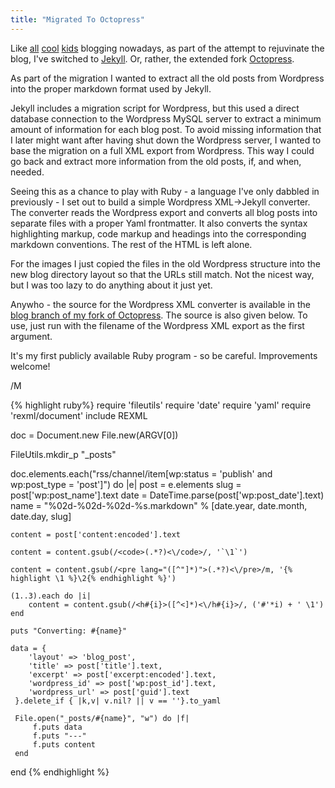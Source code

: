```yaml
---
title: "Migrated To Octopress"
---
```

Like [all][] [cool][] [kids][] blogging nowadays, as part of the attempt to rejuvinate the blog, I've switched to [Jekyll][]. Or, rather, the extended fork [Octopress][].

 [all]: http://jonasboner.com/2009/01/07/blogging-like-a-hacker-using-git-and-jekyll.html
 [cool]: http://tom.preston-werner.com/2008/11/17/blogging-like-a-hacker.html
 [kids]: http://wiki.github.com/mojombo/jekyll/sites
 [Jekyll]: http://github.com/mojombo/jekyll
 [Octopress]: http://github.com/imathis/octopress

As part of the migration I wanted to extract all the old posts from Wordpress into the proper markdown format used by Jekyll.

Jekyll includes a migration script for Wordpress, but this used a direct database connection to the Wordpress MySQL server to extract a minimum amount of information for each blog post. To avoid missing information that I later might want after having shut down the Wordpress server, I wanted to base the migration on a full XML export from Wordpress. This way I could go back and extract more information from the old posts, if, and when, needed.

Seeing this as a chance to play with Ruby - a language I've only dabbled in previously - I set out to build a simple Wordpress XML->Jekyll converter. The converter reads the Wordpress export and converts all blog posts into separate files with a proper Yaml frontmatter. It also converts the syntax highlighting markup, code markup and headings into the corresponding markdown conventions. The rest of the HTML is left alone.

For the images I just copied the files in the old Wordpress structure into the new blog directory layout so that the URLs still match. Not the nicest way, but I was too lazy to do anything about it just yet.

Anywho - the source for the Wordpress XML converter is available in the [blog branch of my fork of Octopress][fork]. The source is also given below. To use, just run with the filename of the Wordpress XML export as the first argument.

 [fork]: http://github.com/melwin/octopress/blob/blog/source/_import/wordpress_xml_import.rb

It's my first publicly available Ruby program - so be careful. Improvements welcome!

/M

{% highlight ruby%}
require 'fileutils'
require 'date'
require 'yaml'
require 'rexml/document'
include REXML


doc = Document.new File.new(ARGV[0])

FileUtils.mkdir_p "_posts"

doc.elements.each("rss/channel/item[wp:status = 'publish' and wp:post_type = 'post']") do |e|
    post = e.elements
    slug = post['wp:post_name'].text
    date = DateTime.parse(post['wp:post_date'].text)
    name = "%02d-%02d-%02d-%s.markdown" % [date.year, date.month, date.day, slug]

    content = post['content:encoded'].text

    content = content.gsub(/<code>(.*?)<\/code>/, '`\1`')

    content = content.gsub(/<pre lang="([^"]*)">(.*?)<\/pre>/m, '{% highlight \1 %}\2{% endhighlight %}')
    
    (1..3).each do |i|
        content = content.gsub(/<h#{i}>([^<]*)<\/h#{i}>/, ('#'*i) + ' \1')
    end

    puts "Converting: #{name}"

    data = {
        'layout' => 'blog_post',
        'title' => post['title'].text,
        'excerpt' => post['excerpt:encoded'].text,
        'wordpress_id' => post['wp:post_id'].text,
        'wordpress_url' => post['guid'].text
     }.delete_if { |k,v| v.nil? || v == ''}.to_yaml

     File.open("_posts/#{name}", "w") do |f|
         f.puts data
         f.puts "---"
         f.puts content
     end
 
end
{% endhighlight %}

